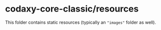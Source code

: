 # codaxy-core-classic/resources

This folder contains static resources (typically an `"images"` folder as well).
